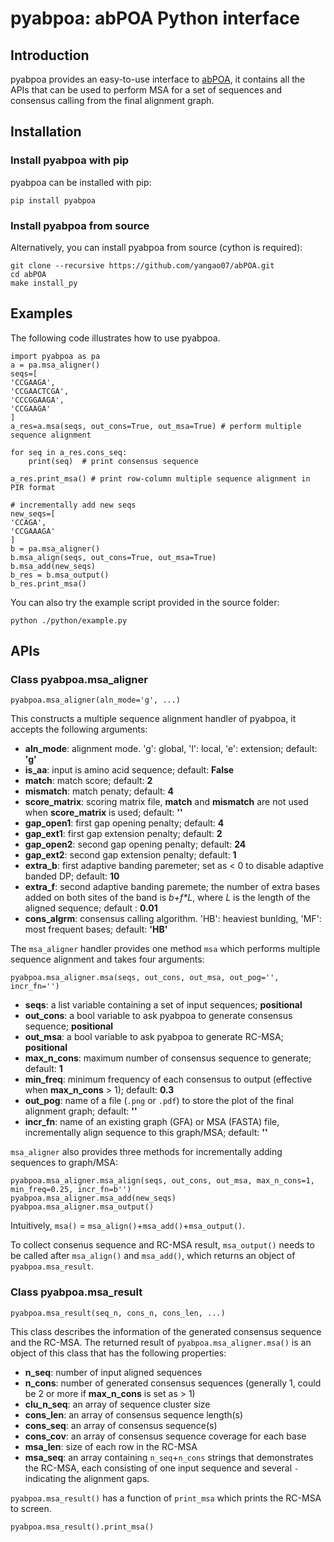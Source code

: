 # pyabpoa: abPOA Python interface
## Introduction
pyabpoa provides an easy-to-use interface to [abPOA](https://github.com/yangao07/abPOA), it contains all the APIs that can be used to perform MSA for a set of sequences and consensus calling from the final alignment graph.

## Installation

### Install pyabpoa with pip

pyabpoa can be installed with pip:

```
pip install pyabpoa
```

### Install pyabpoa from source
Alternatively, you can install pyabpoa from source (cython is required):
```
git clone --recursive https://github.com/yangao07/abPOA.git
cd abPOA
make install_py
```

## Examples
The following code illustrates how to use pyabpoa.
```
import pyabpoa as pa
a = pa.msa_aligner()
seqs=[
'CCGAAGA',
'CCGAACTCGA',
'CCCGGAAGA',
'CCGAAGA'
]
a_res=a.msa(seqs, out_cons=True, out_msa=True) # perform multiple sequence alignment 

for seq in a_res.cons_seq:
    print(seq)  # print consensus sequence

a_res.print_msa() # print row-column multiple sequence alignment in PIR format

# incrementally add new seqs
new_seqs=[
'CCAGA',
'CCGAAAGA'
]
b = pa.msa_aligner()
b.msa_align(seqs, out_cons=True, out_msa=True)
b.msa_add(new_seqs)
b_res = b.msa_output()
b_res.print_msa()
```
You can also try the example script provided in the source folder:
```
python ./python/example.py
```


## APIs

### Class pyabpoa.msa_aligner
```
pyabpoa.msa_aligner(aln_mode='g', ...)
```
This constructs a multiple sequence alignment handler of pyabpoa, it accepts the following arguments:

* **aln_mode**: alignment mode. 'g': global, 'l': local, 'e': extension; default: **'g'**
* **is_aa**: input is amino acid sequence; default: **False**
* **match**: match score; default: **2**
* **mismatch**: match penaty; default: **4**
* **score_matrix**: scoring matrix file, **match** and **mismatch** are not used when **score_matrix** is used; default: **''**
* **gap_open1**: first gap opening penalty; default: **4**
* **gap_ext1**: first gap extension penalty; default: **2**
* **gap_open2**: second gap opening penalty; default: **24**
* **gap_ext2**: second gap extension penalty; default: **1**
* **extra_b**: first adaptive banding paremeter; set as < 0 to disable adaptive banded DP; default: **10**
* **extra_f**: second adaptive banding paremete; the number of extra bases added on both sites of the band is *b+f\*L*, where *L* is the length of the aligned sequence; default : **0.01**
* **cons_algrm**: consensus calling algorithm. 'HB': heaviest bunlding, 'MF': most frequent bases; default: **'HB'**

The `msa_aligner` handler provides one method `msa` which performs multiple sequence alignment and takes four arguments:
```
pyabpoa.msa_aligner.msa(seqs, out_cons, out_msa, out_pog='', incr_fn='')
```

* **seqs**: a list variable containing a set of input sequences; **positional**
* **out_cons**: a bool variable to ask pyabpoa to generate consensus sequence; **positional**
* **out_msa**: a bool variable to ask pyabpoa to generate RC-MSA; **positional**
* **max_n_cons**: maximum number of consensus sequence to generate; default: **1**
* **min_freq**: minimum frequency of each consensus to output (effective when **max_n_cons** > 1); default: **0.3**
* **out_pog**: name of a file (`.png` or `.pdf`) to store the plot of the final alignment graph; default: **''**
* **incr_fn**: name of an existing graph (GFA) or MSA (FASTA) file, incrementally align sequence to this graph/MSA; default: **''**

`msa_aligner` also provides three methods for incrementally adding sequences to graph/MSA:

```
pyabpoa.msa_aligner.msa_align(seqs, out_cons, out_msa, max_n_cons=1, min_freq=0.25, incr_fn=b'')
pyabpoa.msa_aligner.msa_add(new_seqs)
pyabpoa.msa_aligner.msa_output()
```

Intuitively, `msa()` = `msa_align()`+`msa_add()`+`msa_output()`.

To collect consenus sequence and RC-MSA result, `msa_output()` needs to be called after `msa_align()` and `msa_add()`, which returns an object of `pyabpoa.msa_result`.

### Class pyabpoa.msa_result
```
pyabpoa.msa_result(seq_n, cons_n, cons_len, ...)
```
This class describes the information of the generated consensus sequence and the RC-MSA. The returned result of `pyabpoa.msa_aligner.msa()` is an object of this class that has the following properties:

* **n_seq**: number of input aligned sequences
* **n_cons**: number of generated consensus sequences (generally 1, could be 2 or more if **max_n_cons** is set as > 1)
* **clu_n_seq**: an array of sequence cluster size
* **cons_len**: an array of consensus sequence length(s)
* **cons_seq**: an array of consensus sequence(s)
* **cons_cov**: an array of consensus sequence coverage for each base
* **msa_len**: size of each row in the RC-MSA
* **msa_seq**: an array containing `n_seq`+`n_cons` strings that demonstrates the RC-MSA, each consisting of one input sequence and several `-` indicating the alignment gaps. 

`pyabpoa.msa_result()` has a function of `print_msa` which prints the RC-MSA to screen.

```
pyabpoa.msa_result().print_msa()
```
